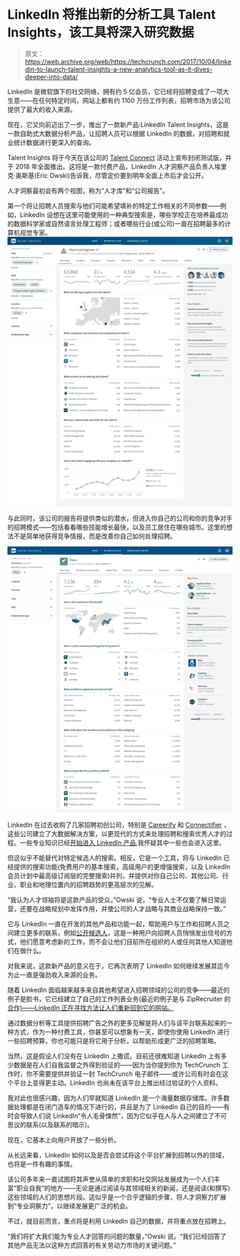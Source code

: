 # LinkedIn 将推出新的分析工具 Talent Insights，该工具将深入研究数据 

> 原文：<https://web.archive.org/web/https://techcrunch.com/2017/10/04/linkedin-to-launch-talent-insights-a-new-analytics-tool-as-it-dives-deeper-into-data/>

LinkedIn 是微软旗下的社交网络，拥有约 5 亿会员，它已经将招聘变成了一项大生意——在任何特定时间，网站上都有约 1100 万份工作列表，招聘市场为该公司提供了最大的收入来源。

现在，它又向前迈出了一步，推出了一款新产品:LinkedIn Talent Insights，这是一款自助式大数据分析产品，让招聘人员可以根据 LinkedIn 的数据，对招聘和就业统计数据进行更深入的查询。

Talent Insights 将于今天在该公司的 [Talent Connect](https://web.archive.org/web/20230217222400/https://business.linkedin.com/events/talent-connect) 活动上宣布封闭测试版，并于 2018 年全面推出。这将是一款付费产品，LinkedIn 人才洞察产品负责人埃里克·奥斯基(Eric Owski)告诉我，尽管定价要到明年全面上市后才会公开。

人才洞察最初会有两个视图，称为“人才库”和“公司报告”。

第一个将让招聘人员搜索与他们可能希望填补的特定工作相关的不同参数——例如，LinkedIn 设想在这里可能使用的一种典型搜索是，哪些学校正在培养最成功的数据科学家或自然语言处理工程师；或者哪些行业(或公司)一直在招聘最多的计算机视觉专家。![](img/b223da8f604eb56cdf841e1d2cbe3ad4.png)

与此同时，该公司的报告将提供类似的潜水，但进入你自己的公司和你的竞争对手的招聘模式——包括看看哪些技能增长最快，以及员工居住在哪些城市。这里的想法不是简单地获得竞争情报，而是改善你自己如何处理招聘。

![](img/b96f39bf4760926be56b374b18d60c30.png)

LinkedIn 在过去收购了几家招聘初创公司，特别是 [Careerify](https://web.archive.org/web/20230217222400/https://techcrunch.com/2015/03/16/linkedin-buys-carreerify-to-build-out-its-recruitment-business/) 和 [Connectifier](https://web.archive.org/web/20230217222400/https://techcrunch.com/2015/10/14/linkedin-debuts-referrals-relaunches-recruiter-with-people-matching-algorithms/) ，这些公司建立了大数据解决方案，以更现代的方式来处理招聘和搜索优秀人才的过程。一些专业知识已经[开始进入 LinkedIn 产品](https://web.archive.org/web/20230217222400/https://techcrunch.com/2015/10/14/linkedin-debuts-referrals-relaunches-recruiter-with-people-matching-algorithms/),我怀疑其中一些也会进入这里。

但这似乎不能替代对特定候选人的搜索。相反，它是一个工具，将与 LinkedIn 已经提供的搜索功能(免费用户的基本搜索，高级用户的更增强搜索，以及 LinkedIn 会员计划中最高级订阅层的完整搜索)并列，并提供对你自己公司、其他公司、行业、职业和地理位置内的招聘趋势的更高层次的见解。

“我认为人才领袖将是这款产品的受众，”Owski 说，“专业人士不仅要了解日常运营，还要在战略规划中发挥作用，并使公司的人才战略与其商业战略保持一致。”

它与 LinkedIn 一直在开发的其他产品和功能一起，帮助用户与工作和招聘人员之间建立更多的联系，例如[公开候选人](https://web.archive.org/web/20230217222400/https://techcrunch.com/2016/10/06/linkedin-will-now-let-you-quietly-signal-when-youre-looking-for-a-job/)，这是一种用户向招聘人员悄悄发出信号的方式，他们愿意考虑新的工作，而不会让他们目前所在组织的人或任何其他人知道他们在做什么。

对我来说，这款新产品的意义在于，它再次表明了 LinkedIn 如何继续发展其迄今为止一直是强劲收入来源的业务。

随着 LinkedIn 面临越来越多来自其他希望进入招聘领域的公司的竞争——最近的例子是脸书，它已经建立了自己的工作列表业务(最近的例子是与 ZipRecruiter 的[合作)——LinkedIn 正在寻找方法让人们重新回到它的网站。](https://web.archive.org/web/20230217222400/https://techcrunch.com/2017/09/28/facebook-partners-with-ziprecruiter-and-more-aggregators-as-it-ramps-up-in-jobs/)

通过数据分析等工具提供招聘广告之外的更多见解是将人们与该平台联系起来的一种方式，作为一种付费工具，你甚至可以想象有一天，即使你使用 LinkedIn 进行一些招聘预算，你也可能只是将它用于分析，以帮助形成更广泛的招聘策略。

当然，这是假设人们没有在 LinkedIn 上撒谎。目前还很难知道 LinkedIn 上有多少数据是在人们自我监督之外得到验证的——因为当你提到你为 TechCrunch 工作时，你不需要提供并验证一封 TechCrunch 电子邮件——或许公司有时会在这个平台上变得更主动。LinkedIn 也尚未在该平台上推出经过验证的个人资料。

我对此也很感兴趣，因为人们早就知道 LinkedIn 是一个海量数据存储库。许多数据处理都是在闭门造车的情况下进行的，并且是为了 LinkedIn 自己的目的——有时会导致人们说 LinkedIn“令人毛骨悚然”，因为它似乎在人与人之间建立了不可思议的联系(以及联系的暗示)。

现在，它基本上向用户开放了一些分析。

从长远来看，LinkedIn 如何以及是否会尝试将这个平台扩展到招聘以外的领域，也将是一件有趣的事情。

该公司多年来一直试图将其声誉从简单的求职和社交网站发展成为一个人们丰富“职业自我”的地方——无论是通过阅读与其领域相关的新闻，还是阅读(和撰写)这些领域的人们的思想片段。这似乎是一个合乎逻辑的步骤，将人才洞察力扩展到“专业洞察力”，以继续发展更广泛的机会。

不过，就目前而言，重点将是利用 LinkedIn 自己的数据，并将重点放在招聘上。

“我们将扩大我们能为专业人才回答的问题的数量，”Owski 说。“我们已经回答了其他产品无法以这种方式回答的有关劳动力市场的关键问题。”